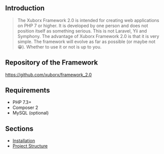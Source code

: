 ## Introduction

> The Xuborx Framework 2.0 is intended for creating web applications on PHP 7 or higher. It is developed by one person and does not position itself as something serious. This is not Laravel, Yii and Symphony. The advantage of Xuborx Framework 2.0 is that it is very simple. The framework will evolve as far as possible (or maybe not 😁). Whether to use it or not is up to you.

## Repository of the Framework

https://github.com/xuborx/framework_2.0

## Requirements

- PHP 7.3+
- Composer 2
- MySQL (optional)

## Sections
- [Installation](installation "Installation")
- [Project Structure](project-structure "Project Structure")
